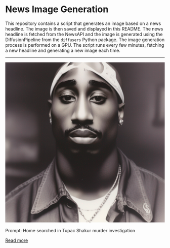 # News Image Generation
This repository contains a script that generates an image based on a news headline. The image is then saved and displayed in this README.
The news headline is fetched from the NewsAPI and the image is generated using the DiffusionPipeline from the `diffusers` Python package. The image generation process is performed on a GPU.
The script runs every few minutes, fetching a new headline and generating a new image each time.

---

![Generated Image](image.png)

Prompt: Home searched in Tupac Shakur murder investigation

[Read more](https://abcnews.go.com/Entertainment/home-searched-tupac-shakur-murder-investigation-source/story?id=101431787)